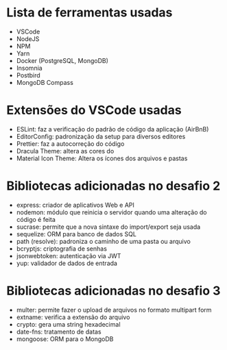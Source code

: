# Lista de ferramentas usadas

- VSCode
- NodeJS
- NPM
- Yarn
- Docker (PostgreSQL, MongoDB)
- Insomnia
- Postbird
- MongoDB Compass

# Extensões do VSCode usadas

- ESLint: faz a verificação do padrão de código da aplicação (AirBnB)
- EditorConfig: padronização da setup para diversos editores
- Prettier: faz a autocorreção do código
- Dracula Theme: altera as cores do
- Material Icon Theme: Altera os ícones dos arquivos e pastas

# Bibliotecas adicionadas no desafio 2

- express: criador de aplicativos Web e API
- nodemon: módulo que reinicia o servidor quando uma alteração do código é feita
- sucrase: permite que a nova sintaxe do import/export seja usada
- sequelize: ORM para banco de dados SQL
- path (resolve): padroniza o caminho de uma pasta ou arquivo
- bcryptjs: criptografia de senhas
- jsonwebtoken: autenticação via JWT
- yup: validador de dados de entrada

# Bibliotecas adicionadas no desafio 3

- multer: permite fazer o upload de arquivos no formato multipart form
- extname: verifica a extensão do arquivo
- crypto: gera uma string hexadecimal
- date-fns: tratamento de datas
- mongoose: ORM para o MongoDB
